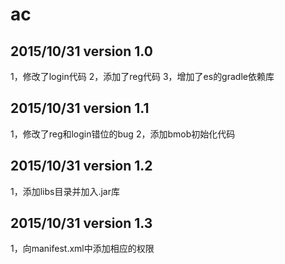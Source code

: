 # ac
2015/10/31 version 1.0
-----------------------------------
1，修改了login代码
2，添加了reg代码
3，增加了es的gradle依赖库

2015/10/31 version 1.1
-----------------------------------
1，修改了reg和login错位的bug
2，添加bmob初始化代码

2015/10/31 version 1.2 
---------------------------------
1，添加libs目录并加入.jar库

2015/10/31 version 1.3 
-------------------------------------
1，向manifest.xml中添加相应的权限